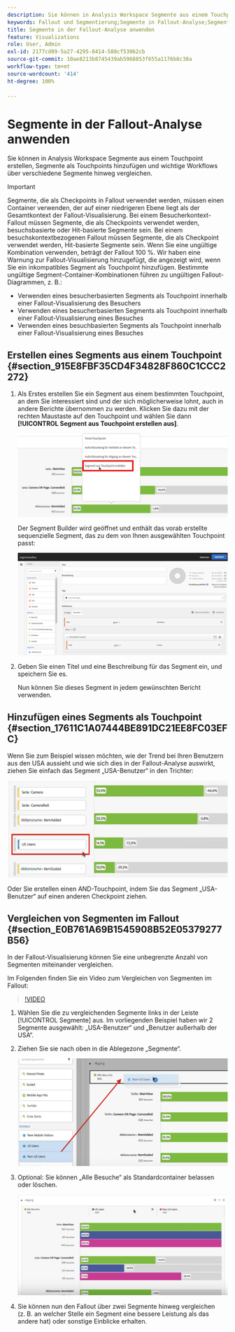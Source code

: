 ```yaml
---
description: Sie können in Analysis Workspace Segmente aus einem Touchpoint erstellen, Segmente als Touchpoints hinzufügen und wichtige Workflows über verschiedene Segmente hinweg vergleichen.
keywords: Fallout und Segmentierung;Segmente in Fallout-Analyse;Segmente in Fallout vergleichen
title: Segmente in der Fallout-Analyse anwenden
feature: Visualizations
role: User, Admin
exl-id: 2177cd09-5a27-4295-8414-580cf53062cb
source-git-commit: 10ae8213b8745439ab5968853f655a1176b8c38a
workflow-type: tm+mt
source-wordcount: '414'
ht-degree: 100%

---
```


# Segmente in der Fallout-Analyse anwenden

Sie können in Analysis Workspace Segmente aus einem Touchpoint erstellen, Segmente als Touchpoints hinzufügen und wichtige Workflows über verschiedene Segmente hinweg vergleichen.

>[!IMPORTANT]
>
>Segmente, die als Checkpoints in Fallout verwendet werden, müssen einen Container verwenden, der auf einer niedrigeren Ebene liegt als der Gesamtkontext der Fallout-Visualisierung. Bei einem Besucherkontext-Fallout müssen Segmente, die als Checkpoints verwendet werden, besuchsbasierte oder Hit-basierte Segmente sein. Bei einem besuchskontextbezogenen Fallout müssen Segmente, die als Checkpoint verwendet werden, Hit-basierte Segmente sein. Wenn Sie eine ungültige Kombination verwenden, beträgt der Fallout 100 %. Wir haben eine Warnung zur Fallout-Visualisierung hinzugefügt, die angezeigt wird, wenn Sie ein inkompatibles Segment als Touchpoint hinzufügen. Bestimmte ungültige Segment-Container-Kombinationen führen zu ungültigen Fallout-Diagrammen, z. B.:

* Verwenden eines besucherbasierten Segments als Touchpoint innerhalb einer Fallout-Visualisierung des Besuchers
* Verwenden eines besucherbasierten Segments als Touchpoint innerhalb einer Fallout-Visualisierung eines Besuches
* Verwenden eines besuchbasierten Segments als Touchpoint innerhalb einer Fallout-Visualisierung eines Besuches

## Erstellen eines Segments aus einem Touchpoint {#section_915E8FBF35CD4F34828F860C1CCC2272}

1. Als Erstes erstellen Sie ein Segment aus einem bestimmten Touchpoint, an dem Sie interessiert sind und der sich möglicherweise lohnt, auch in andere Berichte übernommen zu werden. Klicken Sie dazu mit der rechten Maustaste auf den Touchpoint und wählen Sie dann **[!UICONTROL Segment aus Touchpoint erstellen aus]**.

   ![](assets/segment-from-touchpoint.png)

   Der Segment Builder wird geöffnet und enthält das vorab erstellte sequenzielle Segment, das zu dem von Ihnen ausgewählten Touchpoint passt:

   ![](assets/segment-builder.png)

1. Geben Sie einen Titel und eine Beschreibung für das Segment ein, und speichern Sie es.

   Nun können Sie dieses Segment in jedem gewünschten Bericht verwenden.

## Hinzufügen eines Segments als Touchpoint {#section_17611C1A07444BE891DC21EE8FC03EFC}

Wenn Sie zum Beispiel wissen möchten, wie der Trend bei Ihren Benutzern aus den USA aussieht und wie sich dies in der Fallout-Analyse auswirkt, ziehen Sie einfach das Segment „USA-Benutzer“ in den Trichter:

![](assets/segment-touchpoint.png)

Oder Sie erstellen einen AND-Touchpoint, indem Sie das Segment „USA-Benutzer“ auf einen anderen Checkpoint ziehen.

## Vergleichen von Segmenten im Fallout {#section_E0B761A69B1545908B52E05379277B56}

In der Fallout-Visualisierung können Sie eine unbegrenzte Anzahl von Segmenten miteinander vergleichen.

Im Folgenden finden Sie ein Video zum Vergleichen von Segmenten im Fallout:

>[!VIDEO](https://video.tv.adobe.com/v/24046/?quality=12)

1. Wählen Sie die zu vergleichenden Segmente links in der Leiste [!UICONTROL Segmente] aus. Im vorliegenden Beispiel haben wir 2 Segmente ausgewählt: „USA-Benutzer“ und „Benutzer außerhalb der USA“.
1. Ziehen Sie sie nach oben in die Ablegezone „Segmente“.

   ![](assets/segment-drop.png)

1. Optional: Sie können „Alle Besuche“ als Standardcontainer belassen oder löschen.

   ![](assets/seg-compare.png)

1. Sie können nun den Fallout über zwei Segmente hinweg vergleichen (z. B. an welcher Stelle ein Segment eine bessere Leistung als das andere hat) oder sonstige Einblicke erhalten.

